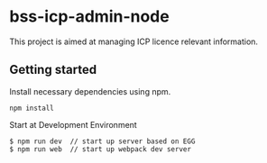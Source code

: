 bss-icp-admin-node
====================================
This project is aimed at managing ICP licence relevant information.

Getting started
---------------

Install necessary dependencies using npm.

```shell
npm install
```

Start at Development Environment

```shell
$ npm run dev  // start up server based on EGG
$ npm run web  // start up webpack dev server
```
